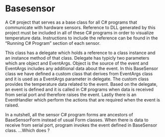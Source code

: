 
# Basesensor

A C# project that serves as a base class for all C# programs that communicate with hardware sensors. Reference to DLL generated by this project must be included in all of these C# programs in order to visualize temperature data. Instructions to include the reference can be found in the “Running C# Program” section of each sensor.

This class has a delegate which holds a reference to a class instance and an instance method of that class. Delegate has typicly two parameters which are object and EventArgs. Object is the source of the event and EventArgs includes any additional data about the event. In this BaseSensor class we have defined a custom class that derives from EventArgs class and it is used as a EventArgs parameter in delegate. The custom class provides the temperature data related to the event. Based on the delegate, an event is defined and it is called in C# programs when data is received from serial port and therefore raises the event. Lastly there is an EventHandler which perform the actions that are required when the event is raised. 

In a nutshell, all the sensor C# program forms are ancestors of BaseSensorForm instead of usual Form classes. When there is data to receive from serial port, program invokes the event defined in BaseSensor class. ...Which does ?

